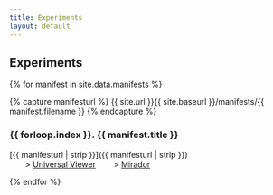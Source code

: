 ```yaml
---
title: Experiments
layout: default
---
```


## Experiments

<style>
    .manifestlink { padding-left: 2em; }
</style>
{% for manifest in site.data.manifests %}

{% capture manifesturl %}
    {{ site.url }}{{ site.baseurl }}/manifests/{{ manifest.filename }}
{% endcapture %} 

<h3>{{ forloop.index }}. {{ manifest.title }}</h3>

[{{ manifesturl | strip }}]({{ manifesturl | strip }})<br/>
<span class="manifestlink">&gt; <a href="http://universalviewer.io/uv.html?manifest={{ manifesturl | strip | url_encode }}">Universal Viewer</a></span>
<span class="manifestlink">&gt; <a href="{{ site.url }}{{ site.baseurl }}/?manifest={{ manifesturl | strip | url_encode }}">Mirador</a></span>


{% endfor %}

